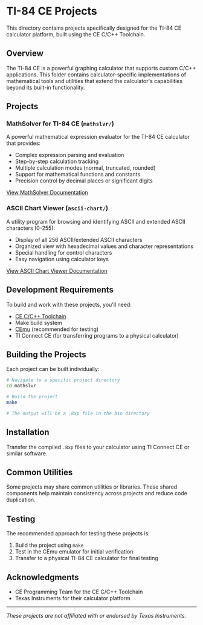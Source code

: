 # TI-84 CE Projects

This directory contains projects specifically designed for the TI-84 CE calculator platform, built using the CE C/C++ Toolchain.

## Overview

The TI-84 CE is a powerful graphing calculator that supports custom C/C++ applications. This folder contains calculator-specific implementations of mathematical tools and utilities that extend the calculator's capabilities beyond its built-in functionality.

## Projects

### MathSolver for TI-84 CE (`mathslvr/`)

A powerful mathematical expression evaluator for the TI-84 CE calculator that provides:

- Complex expression parsing and evaluation
- Step-by-step calculation tracking
- Multiple calculation modes (normal, truncated, rounded)
- Support for mathematical functions and constants
- Precision control by decimal places or significant digits

[View MathSolver Documentation](./MathSlvr/readme.md)

### ASCII Chart Viewer (`ascii-chart/`)

A utility program for browsing and identifying ASCII and extended ASCII characters (0-255):

- Display of all 256 ASCII/extended ASCII characters
- Organized view with hexadecimal values and character representations
- Special handling for control characters
- Easy navigation using calculator keys

[View ASCII Chart Viewer Documentation](./ASCII_chart/readme.md)

## Development Requirements

To build and work with these projects, you'll need:

- [CE C/C++ Toolchain](https://github.com/CE-Programming/toolchain)
- Make build system
- [CEmu](https://github.com/CE-Programming/CEmu) (recommended for testing)
- TI Connect CE (for transferring programs to a physical calculator)

## Building the Projects

Each project can be built individually:

```bash
# Navigate to a specific project directory
cd mathslvr

# Build the project
make

# The output will be a .8xp file in the bin directory
```

## Installation

Transfer the compiled `.8xp` files to your calculator using TI Connect CE or similar software.

## Common Utilities

Some projects may share common utilities or libraries. These shared components help maintain consistency across projects and reduce code duplication.

## Testing

The recommended approach for testing these projects is:

1. Build the project using `make`
2. Test in the CEmu emulator for initial verification
3. Transfer to a physical TI-84 CE calculator for final testing

## Acknowledgments

- CE Programming Team for the CE C/C++ Toolchain
- Texas Instruments for their calculator platform

---

*These projects are not affiliated with or endorsed by Texas Instruments.*